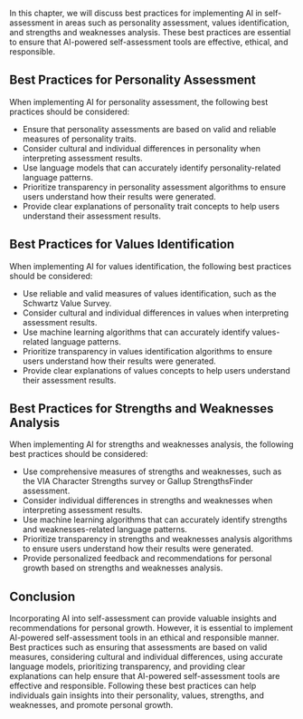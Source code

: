 

In this chapter, we will discuss best practices for implementing AI in self-assessment in areas such as personality assessment, values identification, and strengths and weaknesses analysis. These best practices are essential to ensure that AI-powered self-assessment tools are effective, ethical, and responsible.

Best Practices for Personality Assessment
-----------------------------------------

When implementing AI for personality assessment, the following best practices should be considered:

* Ensure that personality assessments are based on valid and reliable measures of personality traits.
* Consider cultural and individual differences in personality when interpreting assessment results.
* Use language models that can accurately identify personality-related language patterns.
* Prioritize transparency in personality assessment algorithms to ensure users understand how their results were generated.
* Provide clear explanations of personality trait concepts to help users understand their assessment results.

Best Practices for Values Identification
----------------------------------------

When implementing AI for values identification, the following best practices should be considered:

* Use reliable and valid measures of values identification, such as the Schwartz Value Survey.
* Consider cultural and individual differences in values when interpreting assessment results.
* Use machine learning algorithms that can accurately identify values-related language patterns.
* Prioritize transparency in values identification algorithms to ensure users understand how their results were generated.
* Provide clear explanations of values concepts to help users understand their assessment results.

Best Practices for Strengths and Weaknesses Analysis
----------------------------------------------------

When implementing AI for strengths and weaknesses analysis, the following best practices should be considered:

* Use comprehensive measures of strengths and weaknesses, such as the VIA Character Strengths survey or Gallup StrengthsFinder assessment.
* Consider individual differences in strengths and weaknesses when interpreting assessment results.
* Use machine learning algorithms that can accurately identify strengths and weaknesses-related language patterns.
* Prioritize transparency in strengths and weaknesses analysis algorithms to ensure users understand how their results were generated.
* Provide personalized feedback and recommendations for personal growth based on strengths and weaknesses analysis.

Conclusion
----------

Incorporating AI into self-assessment can provide valuable insights and recommendations for personal growth. However, it is essential to implement AI-powered self-assessment tools in an ethical and responsible manner. Best practices such as ensuring that assessments are based on valid measures, considering cultural and individual differences, using accurate language models, prioritizing transparency, and providing clear explanations can help ensure that AI-powered self-assessment tools are effective and responsible. Following these best practices can help individuals gain insights into their personality, values, strengths, and weaknesses, and promote personal growth.
